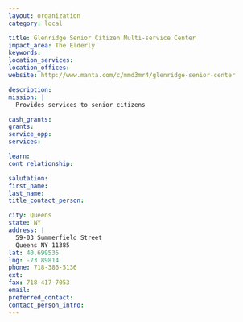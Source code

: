 ```yaml
---
layout: organization
category: local

title: Glenridge Senior Citizen Multi-service Center
impact_area: The Elderly
keywords: 
location_services: 
location_offices: 
website: http://www.manta.com/c/mmd3mr4/glenridge-senior-center

description: 
mission: |
  Provides services to senior citizens

cash_grants: 
grants: 
service_opp: 
services: 

learn: 
cont_relationship: 

salutation: 
first_name: 
last_name: 
title_contact_person: 

city: Queens
state: NY
address: |
  59-03 Summerfield Street     
  Queens NY 11385
lat: 40.699535
lng: -73.89814
phone: 718-386-5136
ext: 
fax: 718-417-7053
email: 
preferred_contact: 
contact_person_intro: 
---
```

